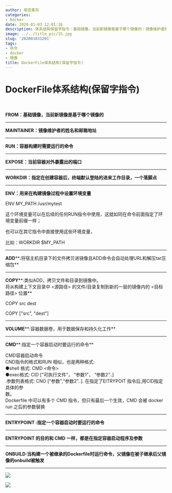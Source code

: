 ```yaml
---
author: 南宫乘风
categories:
- Docker
date: 2020-01-03 12:01:16
description: 体系结构保留字指令：基础镜像，当前新镜像是基于哪个镜像的：镜像维护者的姓名和邮箱地址：容器构建时需要运行的命令：当前容器对外暴露出的端口：指定在创建容器后，终端默认登陆的进来工作目录，一个落脚点：用来。。。。。。。
image: ../../title_pic/15.jpg
slug: '202001031201'
tags:
- 命令
- docker
- 镜像
title: DockerFile体系结构(保留字指令)
---
```


<!--more-->

# **DockerFile体系结构\(保留字指令\)**

 

**FROM：基础镜像，当前新镜像是基于哪个镜像的**

---

**MAINTAINER：镜像维护者的姓名和邮箱地址**

---

**RUN：容器构建时需要运行的命令**

---

**EXPOSE：当前容器对外暴露出的端口**

---

**WORKDIR：指定在创建容器后，终端默认登陆的进来工作目录，一个落脚点**

---

**ENV：用来在构建镜像过程中设置环境变量**

ENV MY\_PATH /usr/mytest

这个环境变量可以在后续的任何RUN指令中使用，这就如同在命令前面指定了环境变量前缀一样；

也可以在其它指令中直接使用这些环境变量，

比如：WORKDIR \$MY\_PATH

---

**ADD****:将宿主机目录下的文件拷贝进镜像且ADD命令会自动处理URL和解压tar压缩包**

---

**COPY****:类似ADD，拷贝文件和目录到镜像中。  
将从构建上下文目录中 \<源路径> 的文件/目录复制到新的一层的镜像内的 \<目标路径> 位置**

COPY src dest

COPY \["src", "dest"\]

---

**VOLUME****:容器数据卷，用于数据保存和持久化工作**

---

**CMD****:指定一个容器启动时要运行的命令**

CMD容器启动命令  
CND指令的格式和RUN 相似，也是两种格式:  
●shell 格式: CMD \<命令>   
●exec格式: CID \["可执行文件”， “参数1"， “参数2”..\]  
.参数列表格式: CNO \[“参数",“参数2”..\]. 在指定了EITRYPOIT 指令后,用CID指定具体的参  
数。  
Dockerfile 中可以有多个 CMD 指令，但只有最后一个生效，CMD 会被 docker run 之后的参数替换

---

**ENTRYPOINT :指定一个容器启动时要运行的命令**

---

**ENTRYPOINT 的目的和 CMD 一样，都是在指定容器启动程序及参数**

---

**ONBUILD:当构建一个被继承的Dockerfile时运行命令，父镜像在被子继承后父镜像的onbuild被触发**

---

![](../../image/20200103115311689.png)

![](../../image/20200103114109463.png)